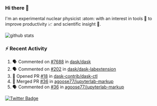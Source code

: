 ### Hi there 👋 

I'm an experimental nuclear physicist :atom: with an interest in tools :wrench: to improve productivity :chart_with_upwards_trend: and scientific insight :telescope:.

![github stats](https://github-readme-stats.vercel.app/api?username=agoose77&show_icons=true&hide_rank=true&hide_title=true&bg_color=30,e76445,904e95&text_color=efe3ec&icon_color=efe3ec)
<!--
**agoose77/agoose77** is a ✨ _special_ ✨ repository because its `README.md` (this file) appears on your GitHub profile.

Here are some ideas to get you started:

- 🔭 I’m currently working on ...
- 🌱 I’m currently learning ...
- 👯 I’m looking to collaborate on ...
- 🤔 I’m looking for help with ...
- 💬 Ask me about ...
- 📫 How to reach me: ...
- 😄 Pronouns: ...
- ⚡ Fun fact: ...
-->

### :zap: Recent Activity
<!--START_SECTION:activity-->
1. 🗣 Commented on [#7688](https://github.com/dask/dask/issues/7688) in [dask/dask](https://github.com/dask/dask)
2. 🗣 Commented on [#202](https://github.com/dask/dask-labextension/issues/202) in [dask/dask-labextension](https://github.com/dask/dask-labextension)
3. 💪 Opened PR [#18](https://github.com/dask-contrib/dask-ctl/pull/18) in [dask-contrib/dask-ctl](https://github.com/dask-contrib/dask-ctl)
4. 🎉 Merged PR [#36](https://github.com/agoose77/jupyterlab-markup/pull/36) in [agoose77/jupyterlab-markup](https://github.com/agoose77/jupyterlab-markup)
5. 🗣 Commented on [#36](https://github.com/agoose77/jupyterlab-markup/issues/36) in [agoose77/jupyterlab-markup](https://github.com/agoose77/jupyterlab-markup)
<!--END_SECTION:activity-->


[![Twitter Badge](https://img.shields.io/twitter/follow/agoose77?style=flat-square&logo=Twitter&logoColor=white&color=cornflowerblue)](https://twitter.com/agoose77)
